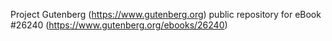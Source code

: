 Project Gutenberg (https://www.gutenberg.org) public repository for eBook #26240 (https://www.gutenberg.org/ebooks/26240)
